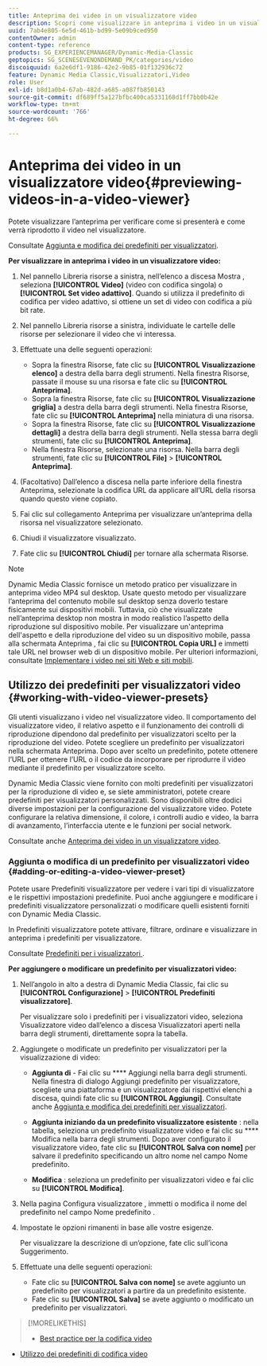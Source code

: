 ```yaml
---
title: Anteprima dei video in un visualizzatore video
description: Scopri come visualizzare in anteprima i video in un visualizzatore video.
uuid: 7ab4e805-6e5d-461b-bd99-5e09b9ced950
contentOwner: admin
content-type: reference
products: SG_EXPERIENCEMANAGER/Dynamic-Media-Classic
geptopics: SG_SCENESEVENONDEMAND_PK/categories/video
discoiquuid: 6a2e6df1-9186-42e2-9b85-01f132936c72
feature: Dynamic Media Classic,Visualizzatori,Video
role: User
exl-id: b8d1a0b4-67ab-482d-a685-a087fb850143
source-git-commit: df689ff5a127bfbc400ca5331168d1ff7bb0b42e
workflow-type: tm+mt
source-wordcount: '766'
ht-degree: 66%

---
```


# Anteprima dei video in un visualizzatore video{#previewing-videos-in-a-video-viewer}

Potete visualizzare l’anteprima per verificare come si presenterà e come verrà riprodotto il video nel visualizzatore.

Consultate [Aggiunta e modifica dei predefiniti per visualizzatori](application-setup.md#adding_and_editing_viewer_presets).

**Per visualizzare in anteprima i video in un visualizzatore video:**

1. Nel pannello Libreria risorse a sinistra, nell’elenco a discesa Mostra , seleziona **[!UICONTROL Video]** (video con codifica singola) o **[!UICONTROL Set video adattivo]**. Quando si utilizza il predefinito di codifica per video adattivo, si ottiene un set di video con codifica a più bit rate.
1. Nel pannello Libreria risorse a sinistra, individuate le cartelle delle risorse per selezionare il video che vi interessa.
1. Effettuate una delle seguenti operazioni:

   * Sopra la finestra Risorse, fate clic su **[!UICONTROL Visualizzazione elenco]** a destra della barra degli strumenti. Nella finestra Risorse, passate il mouse su una risorsa e fate clic su **[!UICONTROL Anteprima]**.
   * Sopra la finestra Risorse, fate clic su **[!UICONTROL Visualizzazione griglia]** a destra della barra degli strumenti. Nella finestra Risorse, fate clic su **[!UICONTROL Anteprima]** nella miniatura di una risorsa.
   * Sopra la finestra Risorse, fate clic su **[!UICONTROL Visualizzazione dettagli]** a destra della barra degli strumenti. Nella stessa barra degli strumenti, fate clic su **[!UICONTROL Anteprima]**.
   * Nella finestra Risorse, selezionate una risorsa. Nella barra degli strumenti, fate clic su **[!UICONTROL File]** > **[!UICONTROL Anteprima]**.

1. (Facoltativo) Dall’elenco a discesa nella parte inferiore della finestra Anteprima, selezionate la codifica URL da applicare all’URL della risorsa quando questo viene copiato.
1. Fai clic sul collegamento Anteprima per visualizzare un’anteprima della risorsa nel visualizzatore selezionato.
1. Chiudi il visualizzatore visualizzato.
1. Fate clic su **[!UICONTROL Chiudi]** per tornare alla schermata Risorse.

>[!NOTE]
>
>Dynamic Media Classic fornisce un metodo pratico per visualizzare in anteprima video MP4 sul desktop. Usate questo metodo per visualizzare l’anteprima del contenuto mobile sul desktop senza doverlo testare fisicamente sui dispositivi mobili. Tuttavia, ciò che visualizzate nell’anteprima desktop non mostra in modo realistico l’aspetto della riproduzione sul dispositivo mobile. Per visualizzare un&#39;anteprima dell&#39;aspetto e della riproduzione del video su un dispositivo mobile, passa alla schermata Anteprima , fai clic su **[!UICONTROL Copia URL]** e immetti tale URL nel browser web di un dispositivo mobile. Per ulteriori informazioni, consultate [Implementare i video nei siti Web e siti mobili](deploying-video-websites-mobile-sites.md#deploying_video_to_your_websites_and_mobile_sites).

## Utilizzo dei predefiniti per visualizzatori video {#working-with-video-viewer-presets}

Gli utenti visualizzano i video nel visualizzatore video. Il comportamento del visualizzatore video, il relativo aspetto e il funzionamento dei controlli di riproduzione dipendono dal predefinito per visualizzatori scelto per la riproduzione del video. Potete scegliere un predefinito per visualizzatori nella schermata Anteprima. Dopo aver scelto un predefinito, potete ottenere l’URL per ottenere l’URL o il codice da incorporare per riprodurre il video mediante il predefinito per visualizzatore scelto.

Dynamic Media Classic viene fornito con molti predefiniti per visualizzatori per la riproduzione di video e, se siete amministratori, potete creare predefiniti per visualizzatori personalizzati. Sono disponibili oltre dodici diverse impostazioni per la configurazione del visualizzatore video. Potete configurare la relativa dimensione, il colore, i controlli audio e video, la barra di avanzamento, l’interfaccia utente e le funzioni per social network.

Consultate anche [Anteprima dei video in un visualizzatore video](previewing-videos-video-viewer.md#previewing_videos_in_a_video_viewer).

### Aggiunta o modifica di un predefinito per visualizzatori video {#adding-or-editing-a-video-viewer-preset}

Potete usare Predefiniti visualizzatore per vedere i vari tipi di visualizzatore e le rispettivi impostazioni predefinite. Puoi anche aggiungere e modificare i predefiniti visualizzatore personalizzati o modificare quelli esistenti forniti con Dynamic Media Classic.

In Predefiniti visualizzatore potete attivare, filtrare, ordinare e visualizzare in anteprima i predefiniti per visualizzatore.

Consultate [Predefiniti per i visualizzatori ](application-setup.md#viewer_presets).

**Per aggiungere o modificare un predefinito per visualizzatori video:**

1. Nell’angolo in alto a destra di Dynamic Media Classic, fai clic su **[!UICONTROL Configurazione]** > **[!UICONTROL Predefiniti visualizzatore]**.

   Per visualizzare solo i predefiniti per i visualizzatori video, seleziona Visualizzatore video dall’elenco a discesa Visualizzatori aperti nella barra degli strumenti, direttamente sopra la tabella.

1. Aggiungete o modificate un predefinito per visualizzatori per la visualizzazione di video:

   * **Aggiunta di**  - Fai clic su  **** Aggiungi nella barra degli strumenti. Nella finestra di dialogo Aggiungi predefinito per visualizzatore, scegliete una piattaforma e un visualizzatore dai rispettivi elenchi a discesa, quindi fate clic su **[!UICONTROL Aggiungi]**.
   Consultate anche [Aggiunta e modifica dei predefiniti per visualizzatori](application-setup.md#adding_and_editing_viewer_presets).

   * **Aggiunta iniziando da un predefinito visualizzatore esistente** : nella tabella, seleziona un predefinito visualizzatore video e fai clic su  **** Modifica nella barra degli strumenti.
   Dopo aver configurato il visualizzatore video, fate clic su **[!UICONTROL Salva con nome]** per salvare il predefinito specificando un altro nome nel campo Nome predefinito.

   * **Modifica** : seleziona un predefinito per visualizzatori video e fai clic su  **[!UICONTROL Modifica]**.



1. Nella pagina Configura visualizzatore , immetti o modifica il nome del predefinito nel campo Nome predefinito .
1. Impostate le opzioni rimanenti in base alle vostre esigenze.

   Per visualizzare la descrizione di un’opzione, fate clic sull’icona Suggerimento.

1. Effettuate una delle seguenti operazioni:

   * Fate clic su **[!UICONTROL Salva con nome]** se avete aggiunto un predefinito per visualizzatori a partire da un predefinito esistente.
   * Fate clic su **[!UICONTROL Salva]** se avete aggiunto o modificato un predefinito per visualizzatori.

>[!MORELIKETHIS]
>
>* [Best practice per la codifica video](uploading-encoding-videos.md#best_practices_for_video_encoding)
* [Utilizzo dei predefiniti di codifica video](uploading-encoding-videos.md#working_with_video_encoding_presets)

